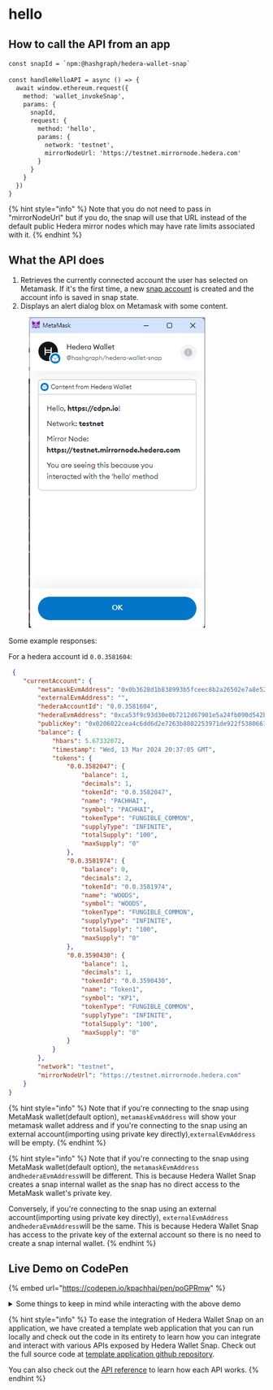 # hello

## How to call the API from an app

```tsx
const snapId = `npm:@hashgraph/hedera-wallet-snap`

const handleHelloAPI = async () => {
  await window.ethereum.request({
    method: 'wallet_invokeSnap',
    params: {
      snapId,
      request: {
        method: 'hello',
        params: {
          network: 'testnet',
          mirrorNodeUrl: 'https://testnet.mirrornode.hedera.com'
        }
      }
    }
  })
}
```

{% hint style="info" %}
Note that you do not need to pass in "mirrorNodeUrl" but if you do, the snap will use that URL instead of the default public Hedera mirror nodes which may have rate limits associated with it.
{% endhint %}

## What the API does

1. Retrieves the currently connected account the user has selected on Metamask. If it's the first time, a new [snap account](../../snap-account.md) is created and the account info is saved in snap state.
2. Displays an alert dialog blox on Metamask with some content.



<figure><img src="../../../.gitbook/assets/Untitled.png" alt=""><figcaption></figcaption></figure>

Some example responses:

For a hedera account id `0.0.3581604`:

```json
 {
    "currentAccount": {
        "metamaskEvmAddress": "0x0b3628d1b838993b5fceec8b2a26502e7a8e5241",
        "externalEvmAddress": "",
        "hederaAccountId": "0.0.3581604",
        "hederaEvmAddress": "0xca53f9c93d30e0b7212d67901e5a24fb090d542b",
        "publicKey": "0x0206022cea4c6dd6d2e7263b8802253971de922f5380661d97cba82dee66f57ad6",
        "balance": {
            "hbars": 5.67332072,
            "timestamp": "Wed, 13 Mar 2024 20:37:05 GMT",
            "tokens": {
                "0.0.3582047": {
                    "balance": 1,
                    "decimals": 1,
                    "tokenId": "0.0.3582047",
                    "name": "PACHHAI",
                    "symbol": "PACHHAI",
                    "tokenType": "FUNGIBLE_COMMON",
                    "supplyType": "INFINITE",
                    "totalSupply": "100",
                    "maxSupply": "0"
                },
                "0.0.3581974": {
                    "balance": 0,
                    "decimals": 2,
                    "tokenId": "0.0.3581974",
                    "name": "WOODS",
                    "symbol": "WOODS",
                    "tokenType": "FUNGIBLE_COMMON",
                    "supplyType": "INFINITE",
                    "totalSupply": "100",
                    "maxSupply": "0"
                },
                "0.0.3590430": {
                    "balance": 1,
                    "decimals": 1,
                    "tokenId": "0.0.3590430",
                    "name": "Token1",
                    "symbol": "KP1",
                    "tokenType": "FUNGIBLE_COMMON",
                    "supplyType": "INFINITE",
                    "totalSupply": "100",
                    "maxSupply": "0"
                }
            }
        },
        "network": "testnet",
        "mirrorNodeUrl": "https://testnet.mirrornode.hedera.com"
    }
}
```



{% hint style="info" %}
Note that if you're connecting to the snap using MetaMask wallet(default option), `metamaskEvmAddress` will show your metamask wallet address and if you're connecting to the snap using an external account(importing using private key directly),`externalEvmAddress` will be empty.
{% endhint %}

{% hint style="info" %}
Note that if you're connecting to the snap using MetaMask wallet(default option), the `metamaskEvmAddress` and`hederaEvmAddress`will be different. This is because Hedera Wallet Snap creates a snap internal wallet as the snap has no direct access to the MetaMask wallet's private key.&#x20;

Conversely, if you're connecting to the snap using an external account(importing using private key directly), `externalEvmAddress` and`hederaEvmAddress`will be the same. This is because Hedera Wallet Snap has access to the private key of the external account so there is no need to create a snap internal wallet.
{% endhint %}

## Live Demo on CodePen

{% embed url="https://codepen.io/kpachhai/pen/poGPRmw" %}

<details>

<summary>Some things to keep in mind while interacting with the above demo</summary>

* If you're getting any errors with the live demo, make sure you go through the [FAQs](../../../basics/faqs.md) section to learn about what you may be missing. You need to install [Metamask](https://metamask.io/) in your browser for the live demo to work

</details>

{% hint style="info" %}
To ease the integration of Hedera Wallet Snap on an application, we have created a template web application that you can run locally and check out the code in its entirety to learn how you can integrate and interact with various APIs exposed by Hedera Wallet Snap. Check out the full source code at [template application github repository](https://github.com/hashgraph/hedera-metamask-snaps/tree/main/packages/hedera-wallet-snap/packages/site).

You can also check out the [API reference](../) to learn how each API works.
{% endhint %}
